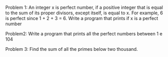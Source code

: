 Problem 1:
An integer x is perfect number, if a positive
integer that is equal to the sum of its proper
divisors, except itself, is equal to x. For
example, 6 is perfect since 1 + 2 + 3 = 6. Write a
program that prints if x is a perfect number

Problem2:
Write a program that prints all the perfect
numbers between 1 e 104

Problem 3:
Find the sum of all the primes below two
thousand.
